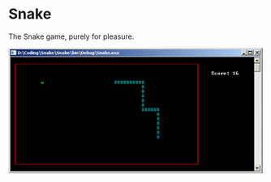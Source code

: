 # Snake
The Snake game, purely for pleasure.

<img src="https://github.com/Vladimir-Pavelka/Snake/blob/master/Snake.png" width="501" height="248" />
